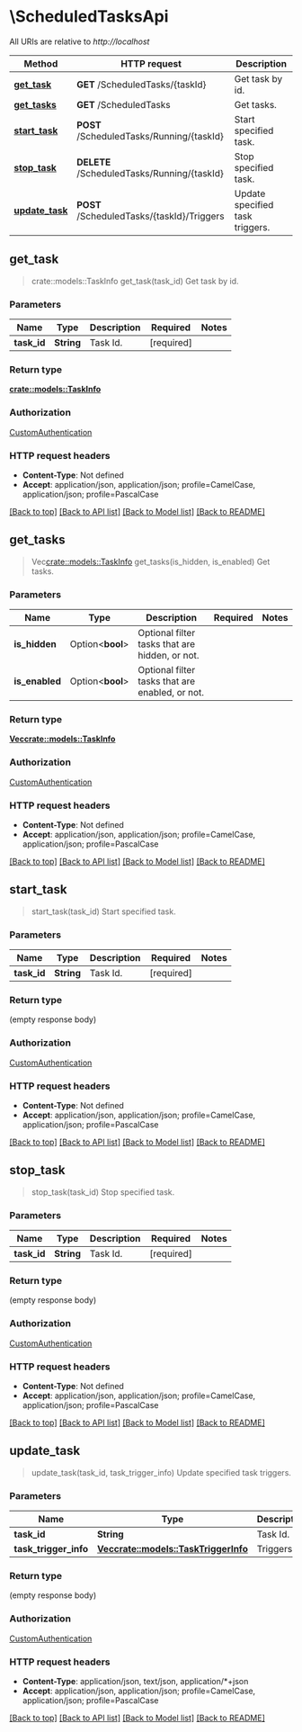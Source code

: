 # \ScheduledTasksApi

All URIs are relative to *http://localhost*

Method | HTTP request | Description
------------- | ------------- | -------------
[**get_task**](ScheduledTasksApi.md#get_task) | **GET** /ScheduledTasks/{taskId} | Get task by id.
[**get_tasks**](ScheduledTasksApi.md#get_tasks) | **GET** /ScheduledTasks | Get tasks.
[**start_task**](ScheduledTasksApi.md#start_task) | **POST** /ScheduledTasks/Running/{taskId} | Start specified task.
[**stop_task**](ScheduledTasksApi.md#stop_task) | **DELETE** /ScheduledTasks/Running/{taskId} | Stop specified task.
[**update_task**](ScheduledTasksApi.md#update_task) | **POST** /ScheduledTasks/{taskId}/Triggers | Update specified task triggers.



## get_task

> crate::models::TaskInfo get_task(task_id)
Get task by id.

### Parameters


Name | Type | Description  | Required | Notes
------------- | ------------- | ------------- | ------------- | -------------
**task_id** | **String** | Task Id. | [required] |

### Return type

[**crate::models::TaskInfo**](TaskInfo.md)

### Authorization

[CustomAuthentication](../README.md#CustomAuthentication)

### HTTP request headers

- **Content-Type**: Not defined
- **Accept**: application/json, application/json; profile=CamelCase, application/json; profile=PascalCase

[[Back to top]](#) [[Back to API list]](../README.md#documentation-for-api-endpoints) [[Back to Model list]](../README.md#documentation-for-models) [[Back to README]](../README.md)


## get_tasks

> Vec<crate::models::TaskInfo> get_tasks(is_hidden, is_enabled)
Get tasks.

### Parameters


Name | Type | Description  | Required | Notes
------------- | ------------- | ------------- | ------------- | -------------
**is_hidden** | Option<**bool**> | Optional filter tasks that are hidden, or not. |  |
**is_enabled** | Option<**bool**> | Optional filter tasks that are enabled, or not. |  |

### Return type

[**Vec<crate::models::TaskInfo>**](TaskInfo.md)

### Authorization

[CustomAuthentication](../README.md#CustomAuthentication)

### HTTP request headers

- **Content-Type**: Not defined
- **Accept**: application/json, application/json; profile=CamelCase, application/json; profile=PascalCase

[[Back to top]](#) [[Back to API list]](../README.md#documentation-for-api-endpoints) [[Back to Model list]](../README.md#documentation-for-models) [[Back to README]](../README.md)


## start_task

> start_task(task_id)
Start specified task.

### Parameters


Name | Type | Description  | Required | Notes
------------- | ------------- | ------------- | ------------- | -------------
**task_id** | **String** | Task Id. | [required] |

### Return type

 (empty response body)

### Authorization

[CustomAuthentication](../README.md#CustomAuthentication)

### HTTP request headers

- **Content-Type**: Not defined
- **Accept**: application/json, application/json; profile=CamelCase, application/json; profile=PascalCase

[[Back to top]](#) [[Back to API list]](../README.md#documentation-for-api-endpoints) [[Back to Model list]](../README.md#documentation-for-models) [[Back to README]](../README.md)


## stop_task

> stop_task(task_id)
Stop specified task.

### Parameters


Name | Type | Description  | Required | Notes
------------- | ------------- | ------------- | ------------- | -------------
**task_id** | **String** | Task Id. | [required] |

### Return type

 (empty response body)

### Authorization

[CustomAuthentication](../README.md#CustomAuthentication)

### HTTP request headers

- **Content-Type**: Not defined
- **Accept**: application/json, application/json; profile=CamelCase, application/json; profile=PascalCase

[[Back to top]](#) [[Back to API list]](../README.md#documentation-for-api-endpoints) [[Back to Model list]](../README.md#documentation-for-models) [[Back to README]](../README.md)


## update_task

> update_task(task_id, task_trigger_info)
Update specified task triggers.

### Parameters


Name | Type | Description  | Required | Notes
------------- | ------------- | ------------- | ------------- | -------------
**task_id** | **String** | Task Id. | [required] |
**task_trigger_info** | [**Vec<crate::models::TaskTriggerInfo>**](TaskTriggerInfo.md) | Triggers. | [required] |

### Return type

 (empty response body)

### Authorization

[CustomAuthentication](../README.md#CustomAuthentication)

### HTTP request headers

- **Content-Type**: application/json, text/json, application/*+json
- **Accept**: application/json, application/json; profile=CamelCase, application/json; profile=PascalCase

[[Back to top]](#) [[Back to API list]](../README.md#documentation-for-api-endpoints) [[Back to Model list]](../README.md#documentation-for-models) [[Back to README]](../README.md)

